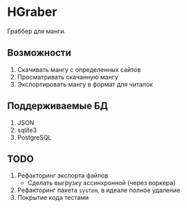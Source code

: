 # HGraber

Граббер для манги.

## Возможности

1. Скачивать мангу с определенных сайтов
2. Просматривать скачанную мангу
3. Экспортировать мангу в формат для читалок

## Поддерживаемые БД

1. JSON
2. sqlite3
3. PostgreSQL

## TODO

1. Рефакторинг экспорта файлов
   - Сделать выгрузку ассинхронной (через воркера)
2. Рефакторинг пакета `system`, в идеале полное удаление
3. Покрытие кода тестами

